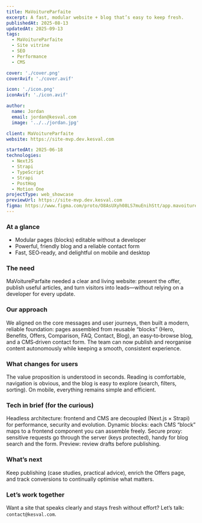 ```yaml
---
title: MaVoitureParfaite
excerpt: A fast, modular website + blog that’s easy to keep fresh.
publishedAt: 2025-08-13
updatedAt: 2025-09-13
tags:
  - MaVoitureParfaite
  - Site vitrine
  - SEO
  - Performance
  - CMS

cover: './cover.png'
coverAvif: './cover.avif'

icon: './icon.png'
iconAvif: './icon.avif'

author:
  name: Jordan
  email: jordan@kesval.com
  image: '../../jordan.jpg'

client: MaVoitureParfaite
website: https://site-mvp.dev.kesval.com

startedAt: 2025-06-18
technologies:
  - NextJS
  - Strapi
  - TypeScript
  - Strapi
  - PostHog
  - Motion One
projectType: web_showcase
previewUrl: https://site-mvp.dev.kesval.com
figma: https://www.figma.com/proto/O8AsUXyh08LS7muEnihStt/app.mavoitureparfaite.fr?page-id=355%3A1968&node-id=355-1969&starting-point-node-id=501%3A665&scaling=min-zoom&content-scaling=fixed&t=om6EA4pgb66WTyvY-1
---
```


### At a glance

- Modular pages (blocks) editable without a developer
- Powerful, friendly blog and a reliable contact form
- Fast, SEO‑ready, and delightful on mobile and desktop

### The need

MaVoitureParfaite needed a clear and living website: present the offer, publish useful articles, and turn visitors into leads—without relying on a developer for every update.

### Our approach

We aligned on the core messages and user journeys, then built a modern, reliable foundation: pages assembled from reusable “blocks” (Hero, Benefits, Offers, Comparison, FAQ, Contact, Blog), an easy‑to‑browse blog, and a CMS‑driven contact form. The team can now publish and reorganise content autonomously while keeping a smooth, consistent experience.

### What changes for users

The value proposition is understood in seconds. Reading is comfortable, navigation is obvious, and the blog is easy to explore (search, filters, sorting). On mobile, everything remains simple and efficient.

### Tech in brief (for the curious)

Headless architecture: frontend and CMS are decoupled (Next.js × Strapi) for performance, security and evolution. Dynamic blocks: each CMS “block” maps to a frontend component you can assemble freely. Secure proxy: sensitive requests go through the server (keys protected), handy for blog search and the form. Preview: review drafts before publishing.

### What’s next

Keep publishing (case studies, practical advice), enrich the Offers page, and track conversions to continually optimise what matters.

### Let’s work together

Want a site that speaks clearly and stays fresh without effort? Let’s talk: `contact@kesval.com`.
